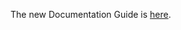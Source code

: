 The new Documentation Guide is [here](https://github.com/AnalyticalGraphicsInc/cesium/blob/master/Documentation/Contributors/DocumentationGuide/README.md).